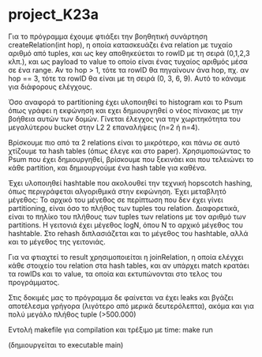 # project_K23a

Για το πρόγραμμα έχουμε φτιάξει την βοηθητική συνάρτηση createRelation(int hop), η οποία κατασκευάζει ένα relation με τυχαίο αριθμό από tuples, και ως key αποθηκεύεται το rowID με τη σειρά (0,1,2,3 κλπ.), και ως payload το value το οποίο είναι ένας τυχαίος αριθμός μέσα σε ένα range. Αν το hop > 1, τότε τα rowID θα πηγαίνουν άνα hop, πχ. αν hop == 3, τότε τα rowID θα είναι με τη σειρά (0, 3, 6, 9). Αυτό το κάναμε για διάφορους ελέγχους.

Όσο αναφορά το partitioning έχει υλοποιηθεί το histogram  και το Psum όπως γράφει η εκφώνηση και εχει δημιουργηθεί ο νέος πίνακας με την βοήθεια αυτών των δομών. Γίνεται έλεγχος για την χωριτηκότητα του μεγαλύτερου bucket στην L2 2 επαναλήψεις (n=2 ή n=4).  

Βρίσκουμε πιο από τα 2 relations είναι το μικρότερο, και πάνω σε αυτό χτίζουμε τα hash tables (όπως έλεγε και στο paper). Χρησιμοποιώντας το Psum που έχει δημιουργηθεί, βρίσκουμε που ξεκινάει και που τελειώνει το κάθε partition, και δημιουργούμε ένα hash table για καθένα. 

 Έχει υλοποιηθεί hashtable που ακολουθεί την τεχνική hopscotch hashing,
 όπως περιγράφεται αλγοριθμικά στην εκφώνηση. Έχει μεταβλητό μέγεθος:
 Το αρχικό του μέγεθος σε περίπτωση που δεν έχει γίνει partitioning, είναι
 όσο το πλήθος των tuples του relation. Διαφορετικά, είναι το πηλίκο του 
 πλήθους των tuples των relations με τον αριθμό των partitions. Η γειτονιά έχει
 μέγεθος logN, όπου Ν το αρχικό μέγεθος του hashtable. Στο rehash διπλασιάζεται
 και το μέγεθος του hashtable, αλλά και το μέγεθος της γειτονιάς.
 
 Για να φτιαχτεί το result χρησιμοποιείται η joinRelation, η οποία ελέγχει κάθε στοιχείο του relation στα hash tables, και αν υπάρχει match κρατάει τα rowIDs και το value, τα οποία και εκτυπώνονται στο τελος του προγράμματος.
 
 Στις δοκιμές μας το πρόγραμμα δε φαίνεται να έχει leaks και βγάζει αποτέλεσμα γρήγορα (λιγότερο από μερικά δευτερόλεπτα), ακόμα και για πολύ μεγάλο πλήθος tuple (>500.000)
 
 Εντολή makefile για compilation και τρέξιμο με time:
 make run
 
 (δημιουργείται το executable main)
